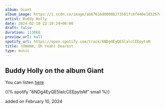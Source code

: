 ```yaml
---
album: Giant
album_image: https://i.scdn.co/image/ab67616d0000b273581fc8f440e1d3257d40586a
artist: Buddy Holly
date: 2024-02-10 22:10:24+00:00
draft: false
duration: 113066
preview_url: null
spotify_url: https://open.spotify.com/track/6NDg4EyQE5lalcCEEpytsM
title: (Ummmm, Oh Yeah) Dearest
type: music
---
```



## Buddy Holly on the album Giant

You can listen [here](https://open.spotify.com/track/6NDg4EyQE5lalcCEEpytsM)

{{% spotify "6NDg4EyQE5lalcCEEpytsM" small %}}

added on February 10, 2024
